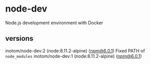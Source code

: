 # node-dev

Node.js development environment with Docker

## versions

inotom/node-dev:2 (node:8.11.2-alpine) (npm@6.0.1) Fixed PATH of `node_modules`
inotom/node-dev:1 (node:8.11.2-alpine) (npm@6.0.1)
